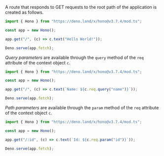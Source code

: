 A route that responds to GET requests to the root path of the application is created as follows.
```javascript
import { Hono } from "https://deno.land/x/hono@v3.7.4/mod.ts";

const app = new Hono();

app.get("/", (c) => c.text("Hello World!"));

Deno.serve(app.fetch);
```

_Query parameters_ are available through the `query` method of the `req` attribute of the context object `c`.

```javascript
import { Hono } from "https://deno.land/x/hono@v3.7.4/mod.ts";

const app = new Hono();

app.get("/", (c) => c.text(`Name: ${c.req.query("name")}`));

Deno.serve(app.fetch);
```

_Path parameters_ are available through the `param` method of the `req` attribute of the context object `c`.

```javascript
import { Hono } from "https://deno.land/x/hono@v3.7.4/mod.ts";

const app = new Hono();

app.get("/:id", (c) => c.text(`Id: ${c.req.param("id")}`));

Deno.serve(app.fetch);
```
